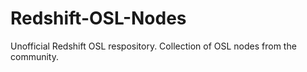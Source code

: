 # Redshift-OSL-Nodes
Unofficial Redshift OSL respository. Collection of OSL nodes from the community.
